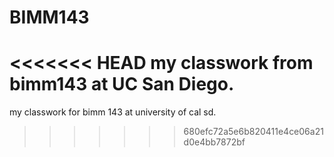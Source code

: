 # BIMM143
<<<<<<< HEAD
my classwork from bimm143 at UC San Diego. 
=======
my classwork for bimm 143 at university of cal sd. 
>>>>>>> 680efc72a5e6b820411e4ce06a21d0e4bb7872bf
